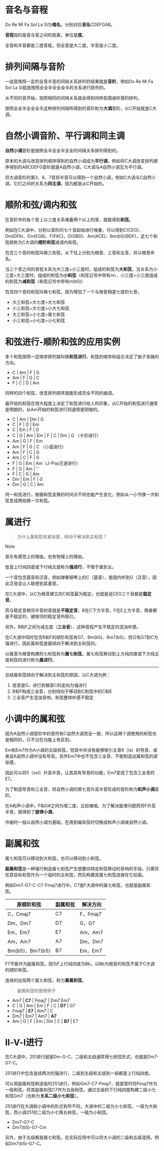 # 音名与音程

Do Re Mi Fa Sol La Si为**唱名**，分别对应**音名**CDEFGAB。

**音程**指的是音与音之间的距离，单位是**度**。

全音和半音都是二度音程，但全音是大二度，半音是小二度。

# 排列间隔与音阶

一组音按照一定的全音半音的间隔关系排列的结果就是**音阶**，例如Do Re Mi Fa Sol La Si就是按照全全半全全全半的关系进行排列的。

从不同的音开始，按照相同的间隔关系就会得到同样氛围或听感的排列。

按照全全半全全全半这种排列间隔所得到的音阶称为**大调**音阶，以C开始就是C大调。

# 自然小调音阶、平行调和同主调

**自然小调**音阶是按照全半全全半全全的间隔关系排列得到的。

原本的大调与改变排列顺序得到的自然小调成为**平行调**，例如将C大调改变排列顺序得到的ABCDEFG音阶就是A自然小调，C大调与A自然小调互为平行调。

将大调音阶的第3、6、7音将半音可以得到一个自然小调，例如C大调与C自然小调，它们之间的关系为**同主调**，因为都是从C开始的。

# 顺阶和弦/调内和弦

在音阶中的各个音上以三度关系堆叠两个以上的音，就能得到**和弦**。

例如在C大调中，分别以音阶的七个音起始进行堆叠，可以得到C(CEG)、Dm(DFA)、Em(EGB)、F(FAC)、G(GBD)、Am(ACE)、Bm(b5)(BDF)，这七个和弦统称为C大调的**顺阶和弦**或调内和弦。

包含三个音的和弦叫做三和弦，从下往上分别为根音、三音和五音，并以根音命名。

当三个音之间的音程关系为大三度+小三度时，组成的和弦为**大和弦**，当关系为小三度+大三度时，组成的和弦为**小和弦**（和弦记号中带有m），小三度+小三度组成的和弦为**减和弦**（和弦记号中带有m(b5)）

包含四个音的和弦叫做七和弦，因为增加了一个与根音相差七度的七音。

- 大三和弦+大七度=大七和弦
- 小三和弦+大七度=小大七和弦
- 大三和弦+小七度=属七和弦
- 小三和弦+小七度=小七和弦

# 和弦进行-顺阶和弦的应用实例

多个和弦按照一定顺序排列就叫做**和弦进行**，和弦的顺序和组合决定了曲子发展的方向。

- C | Am | F | G
- Am | F | G | C
- F | C | G | Am

同样的四个和弦，改变排列顺序就能形成完全不同的曲调。

最开始的和弦在很大程度上决定了和弦进行给人的印象，从C开始的和弦进行通常是明朗的，从Am开始的和弦进行则通常是阴暗的。

- C | Am | Dm | G
- C | F | G | Em
- C | Em | F | G
- C  | G | Am | Em | F | C | Dm | G （卡农进行）
- Am | G | F | Em
- Am  | F | G | C （小室进行） 
- Am | F | C | G
- Am | C | F | G
- F | G | Em | Am（J-Pop王道进行）
- F | G | Am | ''
- F | C | G | Am
- Dm | Em | F | G
- Dm | G | C | Am

同一和弦进行，根据和弦变换的时间点不同也能产生变化，例如从一小节换一次和弦变成两拍换一次和弦。

# 属进行

> 为什么属和弦有紧张感，倾向于解决到主和弦？

> [!NOTE]
> 音乐有感觉上的理由，也有物理上的理由。

低音上行纯四度或下行纯五度称为**强进行**，不限于属到主。

一个音包含基音和泛音，例如弹奏钢琴上的C（基音），能隐约听到G（泛音），因此泛音会让人联想到其基音。

在C大调中，以C为根音建立的C和弦最为稳定，也就是说CEG三个音都是**稳定音**。

而与稳定音相邻半音的音就是**不稳定音**，B在C下方半音，F在E上方半音，两者都是不稳定的，被相邻的稳定音所吸引。

另外，B和F之间为减五度（**三全音**），这种音程产生不稳定的混浊听感。

在C大调中同时包含B和F的顺阶和弦有G7、Bm(b5)、Bm7(b5)，但只有G7到C为强进行，因此属和弦是最倾向于解决到主和弦的。

以属音为根音构建的七和弦称为**属七和弦**，属七和弦移动到上方纯四度或下方纯五度和弦的进行称为**属进行**。

---

总结属和弦倾向于解决到主和弦的原因，以C大调为例：

1. 低音是G，进行到根音C的走向为强进行
2. B和F构成三全音，分别倾向于移动到C和弦中的C和E
3. 三全音产生混浊音响，和弦整体听感不稳定

# 小调中的属和弦

因为A自然小调音阶中的音符和C自然大调完全一致，所以这两个调使用的和弦也是相同的，只不过在功能上有区别。

Em和Em7作为A小调的五级和弦，但其中并没有能够吸引主音6（la）的导音，或者说A自然小调中没有导音。另外Em7中也不包含三全音，不能制造出属和弦的紧张感。

因此可以将5（sol）升高半音，让其具有导音的功能，Em7变成了包含三全音的E7。

为了制造导音和三全音，将自然小调的第七音升高半音形成的音阶称为**和声小调**音阶。

在A和声小调中，F和G#之间为增二度，比较难唱。为了解决旋律问题而将F升高半音，就得到了**旋律小调**。

作曲时一般以自然小调为基础，在用到属和弦时切换成和声小调或自然小调。

# 副属和弦

属七和弦可以移动到大和弦，也可以移动到小和弦。

**副属和弦**是一种强行制造属七和弦产生想要向特定和弦移动的音响的手段，只需将任意目标和弦作为一个临时的主和弦，然后构建其属七和弦连接在它前面。

例如Dm7-G7-C-C7-Fmaj7进行中，C7是F大调中的属七和弦，也就是副属和弦。

| 原顺阶和弦          | 副属和弦 | 解决方向    |
| -------------- | ---- | ------- |
| C，Cmaj7        | C7   | F，Fmaj7 |
| Dm，Dm7         | D7   | G，G7    |
| Em，Em7         | E7   | Am，Am7  |
| Am，Am7         | A7   | Dm，Dm7  |
| Bm(b5)，Bm7(b5) | B7   | Em，Em7  |

F7不能作为副属和弦，因为F上行纯四度为Bb，以Bb为根音的和弦不属于C大调的顺阶和弦。

连续的出现两个属七和弦，称为**重属和弦**。

> 副属和弦的使用例子

- Am7 | **C7** | Fmaj7 | Dm7 Em7
- C | G | Am | Em | F | C | **D7** | G7
- Fmaj7 | **E7** | Am7 | C
- Dm7 | Em7 | Am7 | **A7**
- Am | G | F | Em | Dm | C | **B7** | E7

# Ⅱ-Ⅴ-Ⅰ进行

在C大调中，251进行就是Dm-G-C，二级和五级通常用七和弦形式，也就是Dm7-G7-C。

251进行中包含连续两次的强进行，二级到五级和五级到一级都是上行纯四度。

可以用副属和弦制造临时251进行，例如Gm7-C7-Fmaj7，就是暂时将Fmaj7作为一级和弦，将其副属和弦C7作为五级和弦，通过五级的下行纯四度构建二级小七和弦Gm7（也称为**关系二级小七和弦**）。

251进行在大调和小调中的形式有所不同，大调中的二级为小七和弦，一级为大和弦，而小调251的二级为小七降五和弦，一级为小和弦。

- Dm7-G7-C
- Dm7(b5)-G7-Cm

另外，由于五级都是属七和弦，在实际应用中可以将大小调的二级和五级混用，例如Dm7(b5)-G7-C。

